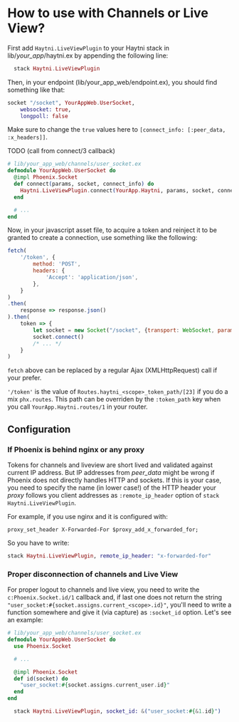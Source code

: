# How to use with Channels or Live View?

First add `Haytni.LiveViewPlugin` to your Haytni stack in lib/*your_app*/haytni.ex by appending the following line:

```elixir
  stack Haytni.LiveViewPlugin
```

Then, in your endpoint (lib/your_app_web/endpoint.ex), you should find something like that:

```elixir
socket "/socket", YourAppWeb.UserSocket,
    websocket: true,
    longpoll: false
```

Make sure to change the `true` values here to `[connect_info: [:peer_data, :x_headers]]`.

TODO (call from connect/3 callback)

```elixir
# lib/your_app_web/channels/user_socket.ex
defmodule YourAppWeb.UserSocket do
  @impl Phoenix.Socket
  def connect(params, socket, connect_info) do
    Haytni.LiveViewPlugin.connect(YourApp.Haytni, params, socket, connect_info)
  end

  # ...
end
```

Now, in your javascript asset file, to acquire a token and reinject it to be granted to create a connection, use something like the following:

```javascript
fetch(
    '/token', {
        method: 'POST',
        headers: {
            'Accept': 'application/json',
        },
    }
)
.then(
    response => response.json()
).then(
    token => {
        let socket = new Socket("/socket", {transport: WebSocket, params: {token: token}})
        socket.connect()
        /* ... */
    }
)
```

`fetch` above can be replaced by a regular Ajax (XMLHttpRequest) call if your prefer.

`'/token'` is the value of `Routes.haytni_<scope>_token_path/[23]` if you do a mix `phx.routes`. This path can be overriden by the `:token_path` key when you call `YourApp.Haytni.routes/1` in your router.

## Configuration

### If Phoenix is behind nginx or any proxy

Tokens for channels and liveview are short lived and validated against current IP address. But IP addresses from *peer_data* might be wrong if Phoenix does not directly handles HTTP and sockets. If this is your case, you need to specify the name (in lower case!) of the HTTP header your *proxy* follows you client addresses as `:remote_ip_header` option of `stack Haytni.LiveViewPlugin`.

For example, if you use nginx and it is configured with:

```nginx
proxy_set_header X-Forwarded-For $proxy_add_x_forwarded_for;
```

So you have to write:

```elixir
stack Haytni.LiveViewPlugin, remote_ip_header: "x-forwarded-for"
```

### Proper disconnection of channels and Live View

For proper logout to channels and live view, you need to write the `c:Phoenix.Socket.id/1` callback and, if last one does not return the string `"user_socket:#{socket.assigns.current_<scope>.id}"`, you'll need to write a function somewhere and give it (via capture) as `:socket_id` option. Let's see an example:

```elixir
# lib/your_app_web/channels/user_socket.ex
defmodule YourAppWeb.UserSocket do
  use Phoenix.Socket

  # ...

  @impl Phoenix.Socket
  def id(socket) do
    "user_socket:#{socket.assigns.current_user.id}"
  end
end
```

```elixir
  stack Haytni.LiveViewPlugin, socket_id: &("user_socket:#{&1.id}")
```
